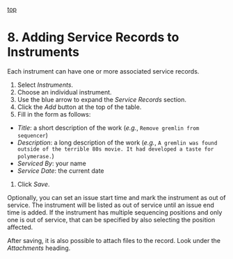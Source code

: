 <a name="service-records" href="#" id="toplink">top</a>

# 8. Adding Service Records to Instruments

Each instrument can have one or more associated service records.

1. Select _Instruments_.
1. Choose an individual instrument.
1. Use the blue arrow to expand the _Service Records_ section.
1. Click the _Add_ button at the top of the table.
1. Fill in the form as follows:
  * _Title_: a short description of the work (_e.g._, `Remove gremlin from sequencer`)
  * _Description_: a long description of the work (_e.g._, `A gremlin was found outside
    of the terrible 80s movie. It had developed a taste for polymerase.`)
  * _Serviced By_: your name
  * _Service Date_: the current date
1. Click _Save_.

Optionally, you can set an issue start time and mark the instrument as out of service. The
instrument will be listed as out of service until an issue end time is added. If the instrument
has multiple sequencing positions and only one is out of service, that can be specified by
also selecting the position affected.

After saving, it is also possible to attach files to the record. Look under the _Attachments_ heading.
